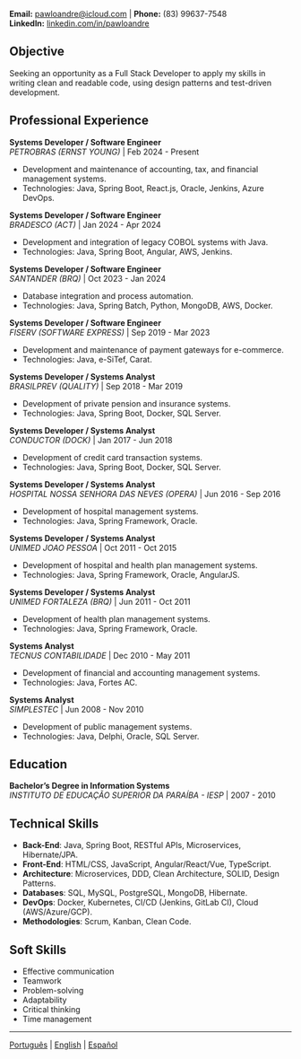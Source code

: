 **Email:** pawloandre@icloud.com | **Phone:** (83) 99637-7548  
**LinkedIn:** [linkedin.com/in/pawloandre](https://linkedin.com/in/pawloandre)  

## Objective
Seeking an opportunity as a Full Stack Developer to apply my skills in writing clean and readable code, using design patterns and test-driven development.

## Professional Experience
**Systems Developer / Software Engineer**  
*PETROBRAS (ERNST YOUNG)* | Feb 2024 - Present
- Development and maintenance of accounting, tax, and financial management systems.
- Technologies: Java, Spring Boot, React.js, Oracle, Jenkins, Azure DevOps.

**Systems Developer / Software Engineer**  
*BRADESCO (ACT)* | Jan 2024 - Apr 2024
- Development and integration of legacy COBOL systems with Java.
- Technologies: Java, Spring Boot, Angular, AWS, Jenkins.

**Systems Developer / Software Engineer**  
*SANTANDER (BRQ)* | Oct 2023 - Jan 2024
- Database integration and process automation.
- Technologies: Java, Spring Batch, Python, MongoDB, AWS, Docker.

**Systems Developer / Software Engineer**  
*FISERV (SOFTWARE EXPRESS)* | Sep 2019 - Mar 2023
- Development and maintenance of payment gateways for e-commerce.
- Technologies: Java, e-SiTef, Carat.

**Systems Developer / Systems Analyst**  
*BRASILPREV (QUALITY)* | Sep 2018 - Mar 2019
- Development of private pension and insurance systems.
- Technologies: Java, Spring Boot, Docker, SQL Server.

**Systems Developer / Systems Analyst**  
*CONDUCTOR (DOCK)* | Jan 2017 - Jun 2018
- Development of credit card transaction systems.
- Technologies: Java, Spring Boot, Docker, SQL Server.

**Systems Developer / Systems Analyst**  
*HOSPITAL NOSSA SENHORA DAS NEVES (OPERA)* | Jun 2016 - Sep 2016
- Development of hospital management systems.
- Technologies: Java, Spring Framework, Oracle.

**Systems Developer / Systems Analyst**  
*UNIMED JOAO PESSOA* | Oct 2011 - Oct 2015
- Development of hospital and health plan management systems.
- Technologies: Java, Spring Framework, Oracle, AngularJS.

**Systems Developer / Systems Analyst**  
*UNIMED FORTALEZA (BRQ)* | Jun 2011 - Oct 2011
- Development of health plan management systems.
- Technologies: Java, Spring Framework, Oracle.

**Systems Analyst**  
*TECNUS CONTABILIDADE* | Dec 2010 - May 2011
- Development of financial and accounting management systems.
- Technologies: Java, Fortes AC.

**Systems Analyst**  
*SIMPLESTEC* | Jun 2008 - Nov 2010
- Development of public management systems.
- Technologies: Java, Delphi, Oracle, SQL Server.

## Education
**Bachelor’s Degree in Information Systems**  
*INSTITUTO DE EDUCAÇÃO SUPERIOR DA PARAÍBA - IESP* | 2007 - 2010

## Technical Skills
- **Back-End**: Java, Spring Boot, RESTful APIs, Microservices, Hibernate/JPA.
- **Front-End**: HTML/CSS, JavaScript, Angular/React/Vue, TypeScript.
- **Architecture**: Microservices, DDD, Clean Architecture, SOLID, Design Patterns.
- **Databases**: SQL, MySQL, PostgreSQL, MongoDB, Hibernate.
- **DevOps**: Docker, Kubernetes, CI/CD (Jenkins, GitLab CI), Cloud (AWS/Azure/GCP).
- **Methodologies**: Scrum, Kanban, Clean Code.

## Soft Skills
- Effective communication
- Teamwork
- Problem-solving
- Adaptability
- Critical thinking
- Time management

---
[Português](/pt/) | [English](/en/) | [Español](/es/)
